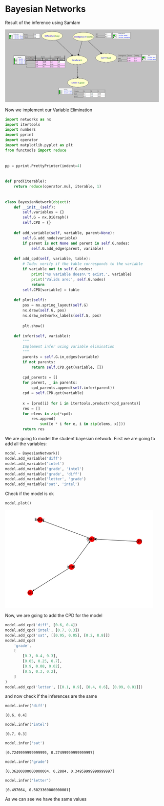 
# Bayesian Networks

Result of the inference using SamIam

![title](images/samiam.png)

Now we implement our Variable Elimination


```python
import networkx as nx
import itertools
import numbers
import pprint
import operator
import matplotlib.pyplot as plt
from functools import reduce


pp = pprint.PrettyPrinter(indent=4)


def prod(iterable):
    return reduce(operator.mul, iterable, 1)


class BayesianNetwork(object):
    def __init__(self):
        self.variables = {}
        self.G = nx.DiGraph()
        self.CPD = {}

    def add_variable(self, variable, parent=None):
        self.G.add_node(variable)
        if parent is not None and parent in self.G.nodes:
            self.G.add_edge(parent, variable)

    def add_cpd(self, variable, table):
        # Todo: verify if the table corresponds to the variable
        if variable not in self.G.nodes:
            print('%s variable doesn\'t exist.', variable)
            print('Valids are:', self.G.nodes)
            return
        self.CPD[variable] = table

    def plot(self):
        pos = nx.spring_layout(self.G)
        nx.draw(self.G, pos)
        nx.draw_networkx_labels(self.G, pos)

        plt.show()

    def infer(self, variable):
        """
        Implement infer using variable elimination
        """
        parents = self.G.in_edges(variable)
        if not parents:
            return self.CPD.get(variable, [])

        cpd_parents = []
        for parent, _ in parents:
            cpd_parents.append(self.infer(parent))
        cpd = self.CPD.get(variable)

        x = [prod(i) for i in itertools.product(*cpd_parents)]
        res = []
        for elems in zip(*cpd):
            res.append(
                sum([e * i for e, i in zip(elems, x)]))
        return res
```

We are going to model the student bayesian network. First we are going to add all the variables:


```python
model = BayesianNetwork()
model.add_variable('diff')
model.add_variable('intel')
model.add_variable('grade', 'intel')
model.add_variable('grade', 'diff')
model.add_variable('letter', 'grade')
model.add_variable('sat', 'intel')
```

Check if the model is ok


```python
model.plot()
```


![png](output_6_0.png)


Now, we are going to add the CPD for the model


```python
model.add_cpd('diff', [0.6, 0.4])
model.add_cpd('intel', [0.7, 0.3])
model.add_cpd('sat', [[0.95, 0.05], [0.2, 0.8]])
model.add_cpd(
    'grade',
    [
        [0.3, 0.4, 0.3],
        [0.05, 0.25, 0.7],
        [0.9, 0.08, 0.02],
        [0.5, 0.3, 0.2],
    ]
)
model.add_cpd('letter', [[0.1, 0.9], [0.4, 0.6], [0.99, 0.01]])
```

and now check if the inferences are the same


```python
model.infer('diff')
```




    [0.6, 0.4]




```python
model.infer('intel')
```




    [0.7, 0.3]




```python
model.infer('sat')
```




    [0.7249999999999999, 0.27499999999999997]




```python
model.infer('grade')
```




    [0.36200000000000004, 0.2884, 0.34959999999999997]




```python
model.infer('letter')
```




    [0.497664, 0.5023360000000001]



As we can see we have the same values


```python

```

